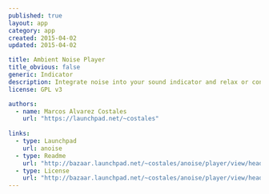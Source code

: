 ```yaml
---
published: true
layout: app
category: app
created: 2015-04-02
updated: 2015-04-02

title: Ambient Noise Player
title_obvious: false
generic: Indicator
description: Integrate noise into your sound indicator and relax or concentrate
license: GPL v3

authors: 
  - name: Marcos Alvarez Costales
    url: "https://launchpad.net/~costales"
    
links:
  - type: Launchpad
    url: anoise
  - type: Readme
    url: "http://bazaar.launchpad.net/~costales/anoise/player/view/head:/README"
  - type: License
    url: "http://bazaar.launchpad.net/~costales/anoise/player/view/head:/COPYING.GPL3"
---
```

